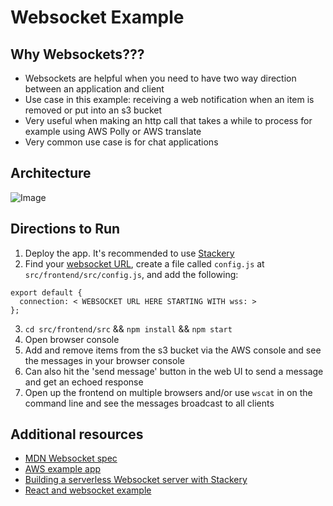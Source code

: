 # Websocket Example

## Why Websockets???
- Websockets are helpful when you need to have two way direction between an application and client
- Use case in this example: receiving a web notification when an item is removed or put into an s3 bucket
- Very useful when making an http call that takes a while to process for example using AWS Polly or AWS translate
- Very common use case is for chat applications

## Architecture
![Image](https://user-images.githubusercontent.com/12616554/68964327-ead78f00-078d-11ea-927f-b9dbccd911f8.png)

## Directions to Run
1. Deploy the app. It's recommended to use [Stackery](https://www.stackery.io/)
2. Find your [websocket URL](https://docs.stackery.io/docs/api/nodes/WebSocketApi/#environment-variables), create a file called `config.js` at `src/frontend/src/config.js`, and add the following:
  ```
  export default {
    connection: < WEBSOCKET URL HERE STARTING WITH wss: >
  };
  ```
3. `cd src/frontend/src` && `npm install` && `npm start`
4. Open browser console
5. Add and remove items from the s3 bucket via the AWS console and see the messages in your browser console
6. Can also hit the 'send message' button in the web UI to send a message and get an echoed response
7. Open up the frontend on multiple browsers and/or use `wscat` in on the command line and see the messages broadcast to all clients

## Additional resources
- [MDN Websocket spec](https://developer.mozilla.org/en-US/docs/Web/API/WebSocket)
- [AWS example app](https://github.com/aws-samples/simple-websockets-chat-app)
- [Building a serverless Websocket server with Stackery](https://aws.amazon.com/blogs/apn/building-a-simple-serverless-websocket-with-stackery-and-aws/)
- [React and websocket example](https://blog.bitlabstudio.com/a-simple-chat-app-with-react-node-and-websocket-35d3c9835807)
